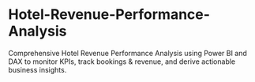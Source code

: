 # Hotel-Revenue-Performance-Analysis
Comprehensive Hotel Revenue Performance Analysis using Power BI and DAX to monitor KPIs, track bookings &amp; revenue, and derive actionable business insights.
